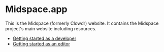 # Midspace.app

This is the Midspace (formerly Clowdr) website. It contains the Midspace project&apos;s main website including resources.

- [Getting started as a developer](./docs/CONTRIBUTING.md)
- [Getting started as an editor](./docs/AUTHORS.md)
